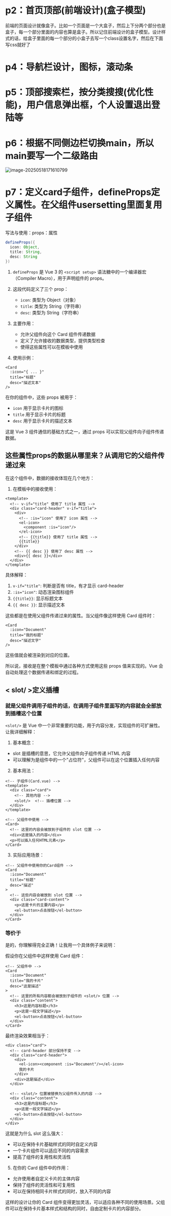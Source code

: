 # p2：首页顶部(前端设计)(盒子模型)

前端的页面设计就像盒子。比如一个页面是一个大盒子，然后上下分两个部分也是盒子，每一个部分里面的内容也算是盒子。所以记住前端设计的盒子模型。设计样式的话，给盒子里面的每一个部分的小盒子去写一个class设置名字，然后在下面写css就好了





# p4：导航栏设计，图标，滚动条







# p5：顶部搜索栏，按分类搜搜(优化性能)，用户信息弹出框，个人设置退出登陆等







# p6：根据不同侧边栏切换main，所以main要写一个二级路由

![image-20250518171610799](C:\Users\10156\AppData\Roaming\Typora\typora-user-images\image-20250518171610799.png)





# p7：定义card子组件，defineProps定义属性。在父组件usersetting里面复用子组件

写法与使用：props：属性

```java
defineProps({
  icon: Object,
  title: String,
  desc: String
})
```

1. `defineProps` 是 Vue 3 的 `<script setup>` 语法糖中的一个编译器宏（Compiler Macro），用于声明组件的 props。

2. 这段代码定义了三个 prop：
   - `icon`: 类型为 Object（对象）
   - `title`: 类型为 String（字符串）
   - `desc`: 类型为 String（字符串）

3. 主要作用：
   - 允许父组件向这个 Card 组件传递数据
   - 定义了允许接收的数据类型，提供类型检查
   - 使得这些属性可以在模板中使用

4. 使用示例：
```vue
<Card 
  :icon="{ ... }"
  title="标题"
  desc="描述文本"
/>
```

在你的组件中，这些 props 被用于：
- `icon` 用于显示卡片的图标
- `title` 用于显示卡片的标题
- `desc` 用于显示卡片的描述文本

这是 Vue 3 组件通信的基础方式之一，通过 props 可以实现父组件向子组件传递数据。



## 这些属性props的数据从哪里来？从调用它的父组件传递过来

在这个组件中，数据的接收体现在几个地方：

1. 在模板中的接收使用：
```vue
<template>
  <!-- v-if="title" 使用了 title 属性 -->
  <div class="card-header" v-if="title">
    <div>
      <!-- :is="icon" 使用了 icon 属性 -->
      <el-icon>
        <component :is="icon"/>
      </el-icon>
      <!-- {{title}} 使用了 title 属性 -->
      {{title}}
    </div>
    <!-- {{ desc }} 使用了 desc 属性 -->
    <div>{{ desc }}</div>
  </div>
</template>
```

具体解释：
1. `v-if="title"`: 判断是否有 title，有才显示 card-header
2. `:is="icon"`: 动态渲染图标组件
3. `{{title}}`: 显示标题文本
4. `{{ desc }}`: 显示描述文本

这些都是在使用父组件传递过来的属性。当父组件像这样使用 Card 组件时：
```vue
<Card 
  :icon="Document"
  title="我的标题"
  desc="描述文字"
/>
```
这些值就会被渲染到对应的位置。

所以说，接收是在整个模板中通过各种方式使用这些 props 值来实现的。Vue 会自动处理这个数据传递和绑定的过程。

## < slot/ >定义插槽

### 就是父组件调用子组件的话，在调用子组件里面写的内容就会全部放到插槽这个位置

`<slot/>` 是 Vue 中一个非常重要的功能，用于内容分发，实现组件的可扩展性。让我详细解释：

1. 基本概念：
- slot 是插槽的意思，它允许父组件向子组件传递 HTML 内容
- 可以理解为是组件中的一个"占位符"，父组件可以在这个位置插入任何内容

2. 基本用法：
```vue
<!-- 子组件(Card.vue) -->
<template>
  <div class="card">
    <!-- 其他内容 -->
    <slot/>  <!-- 插槽位置 -->
  </div>
</template>

<!-- 父组件中使用 -->
<Card>
  <!-- 这里的内容会被放到子组件的 slot 位置 -->
  <div>这是插入的内容</div>
  <p>可以插入任何HTML元素</p>
</Card>
```

3. 实际应用场景：
```vue
<!-- 父组件中使用你的Card组件 -->
<Card 
  :icon="Document" 
  title="标题"
  desc="描述"
>
  <!-- 这些内容会被放到 slot 位置 -->
  <div class="card-content">
    <p>这是卡片的主要内容</p>
    <el-button>点击按钮</el-button>
  </div>
</Card>
```

### 等价于

是的，你理解得完全正确！让我用一个具体例子来说明：

假设你在父组件中这样使用 Card 组件：

```vue
<!-- 父组件中 -->
<Card 
  :icon="Document" 
  title="我的卡片" 
  desc="这是描述"
>
  <!-- 这里的所有内容都会被放到子组件的 <slot/> 位置 -->
  <div class="content">
    <h3>这是内容标题</h3>
    <p>这是一段文字描述</p>
    <el-button>点击按钮</el-button>
  </div>
</Card>
```

最终渲染效果相当于：

```vue
<div class="card">
  <!-- card-header 部分保持不变 -->
  <div class="card-header">
    <div>
      <el-icon><component :is="Document"/></el-icon>
      我的卡片
    </div>
    <div>这是描述</div>
  </div>
  
  <!-- <slot/> 位置被替换为父组件传入的内容 -->
  <div class="content">
    <h3>这是内容标题</h3>
    <p>这是一段文字描述</p>
    <el-button>点击按钮</el-button>
  </div>
</div>
```

这就是为什么 slot 这么强大：
- 可以在保持卡片基础样式的同时自定义内容
- 一个卡片组件可以适应不同的内容需求
- 提高了组件的复用性和灵活性

5. 在你的 Card 组件中的作用：
- 允许使用者自定义卡片的主体内容
- 保持了组件的灵活性和可复用性
- 可以在保持相同卡片样式的同时，放入不同的内容

这样的设计让你的 Card 组件变得更加灵活，可以适应各种不同的使用场景。父组件可以在保持卡片基本样式和结构的同时，自由定制卡片的内容部分。